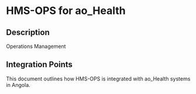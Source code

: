 # HMS-OPS for ao_Health

## Description

Operations Management

## Integration Points

This document outlines how HMS-OPS is integrated with ao_Health systems in Angola.
